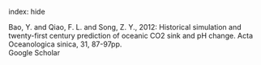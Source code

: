 index: hide

<div class="Citation">

  <div class="Citation-body">
    <div class="Citation-text">Bao, Y.  and Qiao, F. L. and Song, Z. Y., 2012: Historical simulation and twenty-first century prediction of oceanic CO2 sink and pH change. <span class="Article-journal">Acta Oceanologica sinica, </span><span class="Article-volume">31, </span>87-97pp.</div>
    <div class="Citation-links">
      <div class="CitationLink" data-href="https://scholar.google.com/scholar?q=Historical+simulation+and+twenty-first+century+prediction+of+oceanic+CO2+sink+and+pH+change">
        <div class="CitationLink-icon CitationLink-Scholar"></div>
        <div class="CitationLink-text">Google Scholar</div>
      </div>
    </div>
  </div>
</div>


<div class="Citation-copy">

</div>